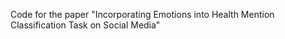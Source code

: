 Code for the paper "Incorporating Emotions into Health Mention Classification Task on Social Media"
